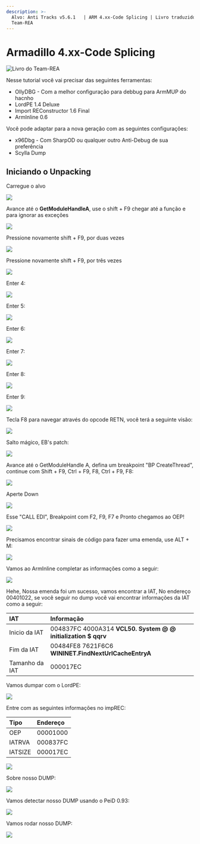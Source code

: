 ```yaml
---
description: >-
  Alvo: Anti Tracks v5.6.1   | ARM 4.xx-Code Splicing | Livro traduzido:
  Team-REA
---
```


# Armadillo 4.xx-Code Splicing

![Livro do Team-REA](../.gitbook/assets/capturar.png)

Nesse tutorial você vai precisar das seguintes ferramentas:

* OllyDBG - Com a melhor configuração para debbug para ArmMUP do hacnho
* LordPE 1.4 Deluxe
* Import REConstructor 1.6 Final
* ArmInline 0.6

Você pode adaptar para a nova geração com as seguintes configurações:

* x96Dbg - Com SharpOD ou qualquer outro Anti-Debug de sua preferência
* Scylla Dump

## **Iniciando o Unpacking**

Carregue o alvo

![](../.gitbook/assets/2.png)

Avance até o **GetModuleHandleA**, use o shift + F9 chegar até a função e para ignorar as exceções

![](../.gitbook/assets/3.png)

Pressione novamente shift + F9, por duas vezes

![](../.gitbook/assets/4.png)

Pressione novamente shift + F9, por três vezes

![](../.gitbook/assets/5.png)

Enter 4:

![](../.gitbook/assets/6.png)

Enter 5:

![](../.gitbook/assets/8.png)

Enter 6:

![](../.gitbook/assets/9.png)

Enter 7:

![](../.gitbook/assets/10.png)

Enter 8:

![](../.gitbook/assets/11.png)

Enter 9:

![](../.gitbook/assets/12.png)

Tecla F8 para navegar através do opcode RETN, você terá a seguinte visão:

![](../.gitbook/assets/13.png)

Salto mágico, EB's patch:

![](../.gitbook/assets/14.png)

Avance até o GetModuleHandle A, defina um breakpoint "BP CreateThread", continue com Shift + F9, Ctrl + F9, F8, Ctrl + F9, F8:

![](../.gitbook/assets/15.png)

Aperte Down

![](../.gitbook/assets/16.png)

Esse "CALL EDI", Breakpoint com F2, F9, F7 e Pronto chegamos ao OEP!

![](../.gitbook/assets/17.png)

Precisamos encontrar sinais de código para fazer uma emenda, use ALT + M:

![](../.gitbook/assets/18.png)

Vamos ao ArmInline completar as informações como a seguir:

![](../.gitbook/assets/19.png)

Hehe, Nossa emenda foi um sucesso, vamos encontrar a IAT, No endereço 00401022, se você  seguir no dump você vai encontrar informações da IAT como a seguir:

| IAT | Informação |
| :--- | :--- |
| Inicio da IAT | 004837FC 4000A314 **VCL50. System @ @ initialization $ qqrv** |
| Fim da IAT | 00484FE8 7621F6C6 **WININET.FindNextUrlCacheEntryA** |
| Tamanho da IAT | 000017EC |

Vamos dumpar com o LordPE:

![](../.gitbook/assets/20.png)

Entre com as seguintes informações no impREC:

| Tipo | Endereço |
| :--- | :--- |
| OEP | 00001000 |
| IATRVA | 000837FC |
| IATSIZE | 000017EC |

![](../.gitbook/assets/21.png)

Sobre nosso DUMP:

![](../.gitbook/assets/22.png)

Vamos detectar nosso DUMP usando o PeiD 0.93:

![](../.gitbook/assets/23.png)

Vamos rodar nosso DUMP:

![](../.gitbook/assets/24.png)

